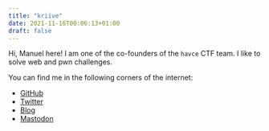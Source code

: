 ```yaml
---
title: "kriive"
date: 2021-11-16T00:06:13+01:00
draft: false
---
```

Hi, Manuel here! I am one of the co-founders of the `havce` CTF team. I like to solve web and pwn challenges. 

You can find me in the following corners of the internet:
 * [GitHub](https://github.com/kriive)
 * [Twitter](https://twitter.com/kriive)
 * [Blog](https://kriive.github.io)
 * [Mastodon](https://fosstodon.org/@kriive)

